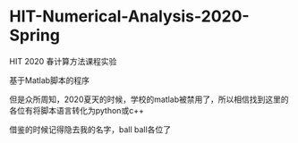 # HIT-Numerical-Analysis-2020-Spring

HIT 2020 春计算方法课程实验

基于Matlab脚本的程序

但是众所周知，2020夏天的时候，学校的matlab被禁用了，所以相信找到这里的各位有将脚本语言转化为python或c++

借鉴的时候记得隐去我的名字，ball ball各位了
